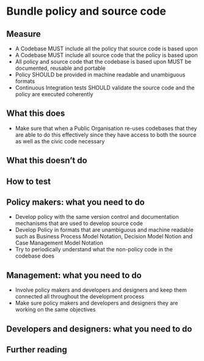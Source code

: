 # Bundle policy and source code

## Measure

- A Codebase MUST include all the policy that source code is based upon
- A Codebase MUST include all source code that the policy is based upon
- All policy and source code that the codebase is based upon MUST be documented, reusable and portable
- Policy SHOULD be provided in machine readable and unambiguous formats
- Continuous Integration tests SHOULD validate the source code and the policy are executed coherently

## What this does

- Make sure that when a Public Organisation re-uses codebases that they are able to do this effectively since they have access to both the source as well as the civic code necessary

## What this doesn’t do

## How to test

## Policy makers: what you need to do

- Develop policy with the same version control and documentation mechanisms that are used to develop source code
- Develop Policy in formats that are unambiguous and machine readable such as Business Process Model Notation, Decision Model Notion and Case Management Model Notation
- Try to periodically understand what the non-policy code in the codebase does

## Management: what you need to do

- Involve policy makers and developers and designers and keep them connected all throughout the development process
- Make sure policy makers and developers and designers they are working on the same objectives

## Developers and designers: what you need to do

## Further reading
